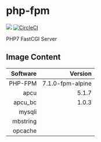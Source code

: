# php-fpm
![](https://img.shields.io/badge/License-GPLv2-green.svg)
[![CircleCI](https://circleci.com/gh/tokyohomesoc/php-fpm7.svg?style=svg)](https://circleci.com/gh/tokyohomesoc/php-fpm7)


PHP7 FastCGI Server


## Image Content
| Software | Version |
|---------:|--------:|
| PHP-FPM  | 7.1.0-fpm-alpine |
| apcu     | 5.1.7 |
| apcu_bc  |1.0.3 |
| mysqli |
| mbstring |
| opcache |